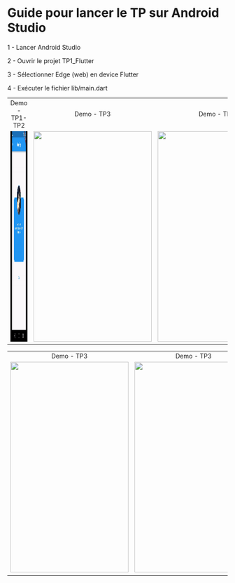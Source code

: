 # Guide pour lancer le TP sur Android Studio

1 - Lancer Android Studio

2 - Ouvrir le projet TP1_Flutter

3 - Sélectionner Edge (web) en device Flutter

4 - Exécuter le fichier lib/main.dart

 <table>
  <tr>
    <td align="center">Demo - TP1-TP2</td>
    <td align="center">Demo - TP3</td>
    <td align="center">Demo - TP3</td>
    <td align="center">Demo - TP3</td>
  </tr>
  <tr>
    <td><img src="./tp1.gif?raw=true" width=270 height=480></td>
    <td><img src="./tp3_1.gif?raw=true" width=270 height=480></td>
    <td><img src="./tp3_2.gif?raw=true" width=270 height=480></td>
  </tr>
 </table>
<table>
  <tr>
    <td align="center">Demo - TP3</td>
    <td align="center">Demo - TP3</td>
  </tr>
  <tr>
    <td><img src="./tp3_3.gif?raw=true" width=270 height=480></td>
    <td><img src="./tp3_4.gif?raw=true" width=270 height=480></td>
  </tr>
 </table>
